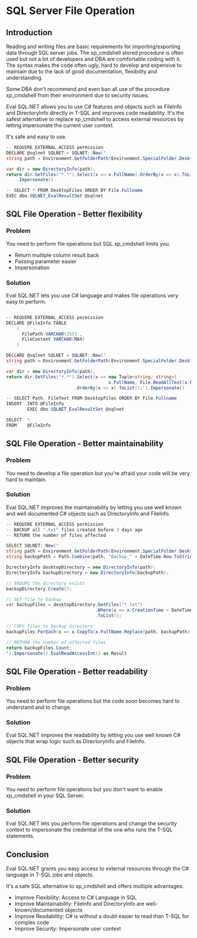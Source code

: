 # SQL Server File Operation

## Introduction

Reading and writing files are basic requirements for importing/exporting data through SQL server jobs. The xp_cmdshell stored procedure is often used but not a lot of developers and DBA are comfortable coding with it. The syntax makes the code often ugly, hard to develop and expensive to maintain due to the lack of good documentation, flexibility and understanding.

Some DBA don't recommend and even ban all use of the procedure xp_cmdshell from their environment due to security issues.

Eval SQL.NET allows you to use C# features and objects such as FileInfo and DirectoryInfo directly in T-SQL and improves code readability. It's the safest alternative to replace xp_cmdshell to access external resources by letting impersonate the current user context.

It's safe and easy to use.


```csharp
-- REQUIRE EXTERNAL_ACCESS permission
DECLARE @sqlnet SQLNET = SQLNET::New('
string path = Environment.GetFolderPath(Environment.SpecialFolder.Desktop);

var dir = new DirectoryInfo(path);
return dir.GetFiles("*.*").Select(x => x.FullName).OrderBy(x => x).ToList();')
    .Impersonate()

-- SELECT * FROM DesktopFiles ORDER BY File.Fullname
EXEC dbo.SQLNET_EvalResultSet @sqlnet
```

## SQL File Operation - Better flexibility

### Problem

You need to perform file operations but SQL xp_cmdshell limits you.

 - Return multiple column result back
 - Passing parameter easier
 - Impersonation

### Solution

Eval SQL.NET lets you use C# language and makes file operations very easy to perform.


```csharp

-- REQUIRE EXTERNAL_ACCESS permission
DECLARE @FileInfo TABLE
    (
      FilePath VARCHAR(255) ,
      FileContent VARCHAR(MAX)
    )

DECLARE @sqlnet SQLNET = SQLNET::New('
string path = Environment.GetFolderPath(Environment.SpecialFolder.Desktop);

var dir = new DirectoryInfo(path);
return dir.GetFiles("*.*").Select(x => new Tuple<string, string>(
                                       x.FullName, File.ReadAllText(x.FullName)))
                          .OrderBy(x => x).ToList();').Impersonate()

-- SELECT Path, FileText FROM DesktopFiles ORDER BY File.Fullname
INSERT  INTO @FileInfo
        EXEC dbo.SQLNET_EvalResultSet @sqlnet

SELECT  *
FROM    @FileInfo

```


## SQL File Operation - Better maintainability

### Problem

You need to develop a file operation but you're afraid your code will be very hard to maintain.

### Solution

Eval SQL.NET improves the maintainability by letting you use well known and well documented C# objects such as DirectoryInfo and FileInfo.


```csharp
-- REQUIRE EXTERNAL_ACCESS permission
-- BACKUP all ".txt" files created before 3 days ago
-- RETURN the number of files affected

SELECT SQLNET::New('
string path = Environment.GetFolderPath(Environment.SpecialFolder.Desktop);
string backupPath = Path.Combine(path, "Backup_" + DateTime.Now.ToString("yyyyMMdd"));

DirectoryInfo desktopDirectory = new DirectoryInfo(path);
DirectoryInfo backupDirectory = new DirectoryInfo(backupPath);

// ENSURE the directory exists
backupDirectory.Create();

// GET file to backup
var backupFiles = desktopDirectory.GetFiles("*.txt")
                                  .Where(x => x.CreationTime < DateTime.Now.AddDays(-3))
                                  .ToList();

// COPY files to backup directory
backupFiles.ForEach(x => x.CopyTo(x.FullName.Replace(path, backupPath)));

// RETURN the number of affected files
return backupFiles.Count;
').Impersonate().EvalReadAccessInt() as Result

```

## SQL File Operation - Better readability

### Problem

You need to perform file operations but the code soon becomes hard to understand and to change.

### Solution

Eval SQL.NET improves the readability by letting you use well known C# objects that wrap logic such as DirectoryInfo and FileInfo.

## SQL File Operation - Better security

### Problem

You need to perform file operations but you don't want to enable xp_cmdshell in your SQL Server.

### Solution

Eval SQL.NET lets you perform file operations and change the security context to impersonate the credential of the one who runs the T-SQL statements.

## Conclusion

Eval SQL.NET grants you easy access to external resources through the C# language in T-SQL jobs and objects.

It's a safe SQL alternative to xp_cmdshell and offers multiple advantages:

 - Improve Flexibility: Access to C# Language in SQL
 - Improve Maintainability: FileInfo and DirectoryInfo are well-known/documented objects
 - Improve Readability: C# is without a doubt easier to read than T-SQL for complex code
 - Improve Security: Impersonate user context

